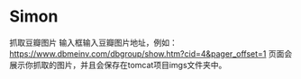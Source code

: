 # Simon
抓取豆瓣图片
输入框输入豆瓣图片地址，例如：
https://www.dbmeinv.com/dbgroup/show.htm?cid=4&pager_offset=1
页面会展示你抓取的图片，并且会保存在tomcat项目imgs文件夹中。
